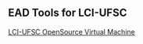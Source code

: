 ## EAD Tools for LCI-UFSC

[LCI-UFSC OpenSource Virtual Machine](https://drive.google.com/drive/folders/1gIJjDK1yTs8wtIxc7f2z7mOENcpjpTFQ)
